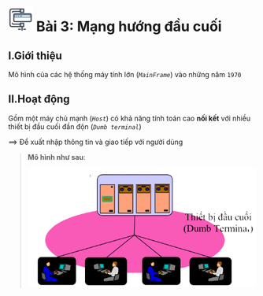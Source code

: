 # <img src="https://raw.githubusercontent.com/Zenfection/Image/master/2021/07/26-23-40-12-icons8-wired_network_connection.png" width="50"> Bài 3: Mạng hướng đầu cuối 

## I.Giới thiệu

Mô hình của các hệ thống máy tính lớn (*`MainFrame`*) vào những năm `1970`

## II.Hoạt động

Gồm một máy chủ mạnh (*`Host`*) có khả năng tính toán cao **nối kết** với nhiều thiết bị đầu cuối đần độn (*`Dumb terminal`*) 

==> Để xuất nhập thông tin và giao tiếp với người dùng 

> **Mô hình như sau**: 
> 
> ![Screen_Shot_2021-07-26_at_23.38.38-removebg-preview.png](https://raw.githubusercontent.com/Zenfection/Image/master/2021/07/26-23-39-18-Screen_Shot_2021-07-26_at_23.38.38-removebg-preview.png)
